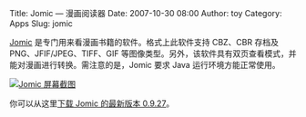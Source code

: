 Title: Jomic — 漫画阅读器
Date: 2007-10-30 08:00
Author: toy
Category: Apps
Slug: jomic

[Jomic](http://jomic.sourceforge.net/)
是专门用来看漫画书籍的软件。格式上此软件支持 CBZ、CBR 存档及
PNG、JFIF/JPEG、TIFF、GIF
等图像类型。另外，该软件具有双页查看模式，并能对漫画进行转换。需注意的是，Jomic
要求 Java 运行环境方能正常使用。

[![Jomic
屏幕截图](http://i.linuxtoy.org/i/2007/10/jomic-thumb.png)](http://i.linuxtoy.org/i/2007/10/jomic.png)

你可以从这里[下载 Jomic 的最新版本
0.9.27](http://prdownloads.sourceforge.net/jomic/Jomic-Installer-0.9.27.jar?download)。
